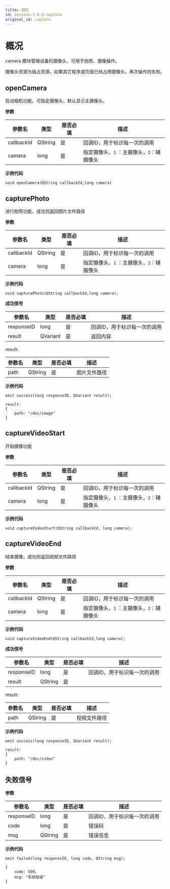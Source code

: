 ```yaml
---
title: 相机
id: version-1.0.0-capture
original_id: capture
---
```


# 概况

<span class="arg-name">camera</span> 模块管理设备的摄像头，可用于拍照、摄像操作。

摄像头资源为独占资源，如果其它程序或页面已经占用摄像头，再次操作则失败。



## openCamera

启动相机功能。可指定摄像头，默认显示主摄像头。



**参数**

| 参数名     | 类型    | 是否必填 | 描述                                      |
| ---------- | ------- | -------- | ----------------------------------------- |
| callbackId | QString | 是       | 回调ID，用于标识每一次的调用              |
| camera     | long    | 是       | 指定摄像头，`1` ：主摄像头，`2`：辅摄像头 |

**示例代码**

```
void openCamera(QString callbackId,long camera)
```



## capturePhoto

进行拍照功能，成功则返回图片文件路径



**参数**

| 参数名     | 类型    | 是否必填 | 描述                                      |
| ---------- | ------- | -------- | ----------------------------------------- |
| callbackId | QString | 是       | 回调ID，用于标识每一次的调用              |
| camera     | long    | 是       | 指定摄像头，`1` ：主摄像头，`2`：辅摄像头 |

**示例代码**

```
void capturePhoto(QString callbackId,long camera);
```



**成功信号**

| 参数名     | 类型     | 是否必填 | 描述                         |
| ---------- | -------- | -------- | ---------------------------- |
| responseID | long     | 是       | 回调ID，用于标识每一次的调用 |
| result     | QVariant | 是       | 返回内容                     |

result:

| 参数名 | 类型    | 是否必填 | 描述         |
| ------ | ------- | -------- | ------------ |
| path   | QString | 是       | 图片文件路径 |



**示例代码**

```
emit success(long responseID, QVariant result);
```

```
result:
{
	path: "/doc/image"	
}
```



## captureVideoStart

开始摄像功能



**参数**

| 参数名     | 类型    | 是否必填 | 描述                                      |
| ---------- | ------- | -------- | ----------------------------------------- |
| callbackId | QString | 是       | 回调ID，用于标识每一次的调用              |
| camera     | long    | 是       | 指定摄像头，`1` ：主摄像头，`2`：辅摄像头 |

**示例代码**

```
void captureVideoStart(QString callbackId, long camera);
```



## captureVideoEnd

结束摄像，成功则返回视频文件路径



**参数**

| 参数名     | 类型    | 是否必填 | 描述                                      |
| ---------- | ------- | -------- | ----------------------------------------- |
| callbackId | QString | 是       | 回调ID，用于标识每一次的调用              |
| camera     | long    | 是       | 指定摄像头，`1` ：主摄像头，`2`：辅摄像头 |

**示例代码**

```
void captureVideoEnd(QString callbackId,long camera);
```



**成功信号**

| 参数名     | 类型    | 是否必填 | 描述                         |
| ---------- | ------- | -------- | ---------------------------- |
| responseID | long    | 是       | 回调ID，用于标识每一次的调用 |
| result     | QString | 是       |                              |

result:

| 参数名 | 类型    | 是否必填 | 描述         |
| ------ | ------- | -------- | ------------ |
| path   | QString | 是       | 视频文件路径 |



**示例代码**

```
emit success(long responseID, QVariant result);
```

```
result:
{
	path: "/doc/video"	
}
```



## 失败信号

**参数**

| 参数名     | 类型    | 是否必填 | 描述                         |
| ---------- | ------- | -------- | ---------------------------- |
| responseID | long    | 是       | 回调ID，用于标识每一次的调用 |
| code       | long    | 是       | 错误码                       |
| msg        | QString | 是       | 错误信息                     |

**示例代码**

```
emit failed(long responseID, long code, QString msg);
```

```
{
	code: 500,
    msg: "系统错误"
}
```

